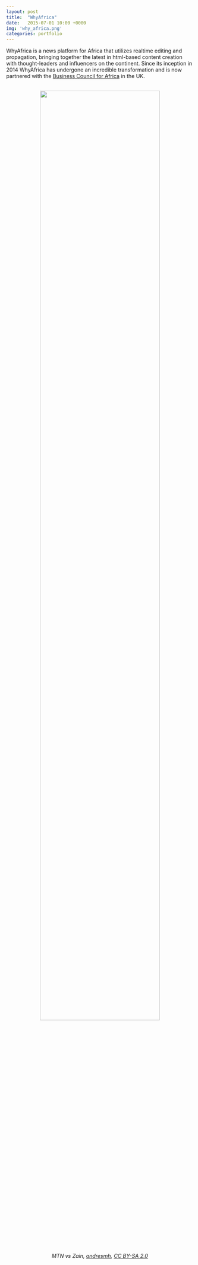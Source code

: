 ```yaml
---
layout: post
title:  "WhyAfrica"
date:   2015-07-01 10:00 +0000
img: 'why_africa.png'
categories: portfolio
---
```


WhyAfrica is a news platform for Africa that utilizes realtime editing and propagation, bringing together the latest in html-based content creation with thought-leaders and influencers on the continent. Since its inception in 2014 WhyAfrica has undergone an incredible transformation and is now partnered with the [Business Council for Africa](http://www.bcafrica.co.uk/) in the UK. 

<center>
<br/>
<img src="{{ site.url }}/assets/img/2015/why_africa.jpg" style="width:80%">
<br/>
<cite>MTN vs Zain, <a href="https://www.flickr.com/photos/amonroy/">andresmh</a>, <a href="https://creativecommons.org/licenses/by-sa/2.0/">CC BY-SA 2.0</a></cite>
</center>
<br/>
